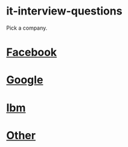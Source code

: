 # it-interview-questions

Pick a company.


# [Facebook](https://github.com/ITinDublin/it-interview-questions/tree/master/php/country/brazil/facebook)

# [Google](https://github.com/ITinDublin/it-interview-questions/tree/master/php/country/brazil/google)

# [Ibm](https://github.com/ITinDublin/it-interview-questions/tree/master/php/country/brazil/ibm)

# [Other](https://github.com/ITinDublin/it-interview-questions/tree/master/php/country/brazil/other)


